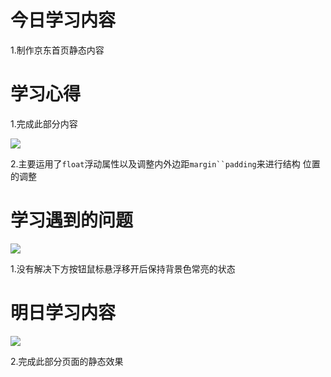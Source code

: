 # 今日学习内容

1.制作京东首页静态内容


# 学习心得

1.完成此部分内容

![](https://graph.baidu.com/resource/1019675e6a653899fb48e01553440824.jpg)

2.主要运用了`float`浮动属性以及调整内外边距`margin``padding`来进行结构 位置的调整

# 学习遇到的问题

![](https://graph.baidu.com/resource/101cd8202932716d0c73201553441120.jpg)

 1.没有解决下方按钮鼠标悬浮移开后保持背景色常亮的状态
 
 # 明日学习内容
 
 ![](https://graph.baidu.com/resource/10124ed2c253af795fb0b01553441361.jpg)
 
 2.完成此部分页面的静态效果